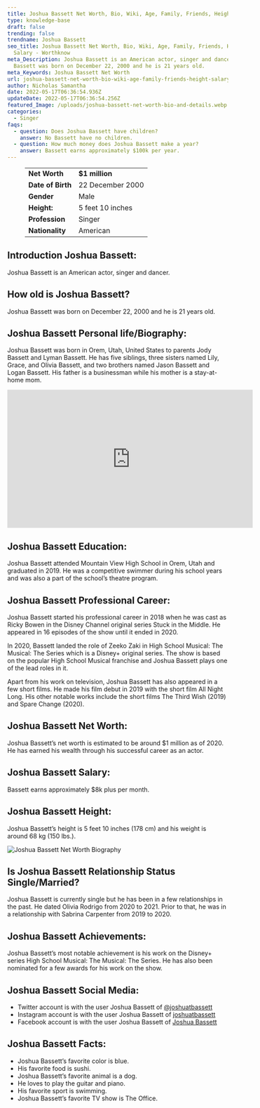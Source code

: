 ```yaml
---
title: Joshua Bassett Net Worth, Bio, Wiki, Age, Family, Friends, Height & Salary
type: knowledge-base
draft: false
trending: false
trendname: Joshua Bassett
seo_title: Joshua Bassett Net Worth, Bio, Wiki, Age, Family, Friends, Height &
  Salary - Worthknow
meta_Description: Joshua Bassett is an American actor, singer and dancer. Joshua
  Bassett was born on December 22, 2000 and he is 21 years old.
meta_Keywords: Joshua Bassett Net Worth
url: joshua-bassett-net-worth-bio-wiki-age-family-friends-height-salary
author: Nicholas Samantha
date: 2022-05-17T06:36:54.936Z
updateDate: 2022-05-17T06:36:54.256Z
featured_Image: /uploads/joshua-bassett-net-worth-bio-and-details.webp
categories:
  - Singer
faqs:
  - question: Does Joshua Bassett have children?
    answer: No Bassett have no children.
  - question: How much money does Joshua Bassett make a year?
    answer: Bassett earns approximately $100k per year.
---
```

<figure class="wp-block-table is-style-stripes">
  <table>
    <tbody>
      <tr>
        <td>
          <strong>Net Worth</strong>
        </td>
        <td>
          <strong>$1 million</strong>
        </td>
      </tr>
      <tr>
        <td>
          <strong>Date of Birth</strong>
        </td>
        <td>22 December 2000</td>
      </tr>
      <tr>
        <td>
          <strong>Gender</strong>
        </td>
        <td>Male</td>
      </tr>
      <tr>
        <td>
          <strong>Height:</strong>
        </td>
        <td>5 feet 10 inches</td>
      </tr>
      <tr>
        <td>
          <strong>Profession</strong>
        </td>
        <td>Singer</td>
      </tr>
      <tr>
        <td>
          <strong>Nationality</strong>
        </td>
        <td>American</td>
      </tr>
    </tbody>
  </table>
</figure>

## **Introduction Joshua Bassett:**

Joshua Bassett is an American actor, singer and dancer. 

## **How old is Joshua Bassett?**

Joshua Bassett was born on December 22, 2000 and he is 21 years old.

## **Joshua Bassett Personal life/Biography:**

Joshua Bassett was born in Orem, Utah, United States to parents Jody Bassett and Lyman Bassett. He has five siblings, three sisters named Lily, Grace, and Olivia Bassett, and two brothers named Jason Bassett and Logan Bassett. His father is a businessman while his mother is a stay-at-home mom.

<iframe width="560" height="315" src="https://www.youtube.com/embed/Sr0CixBfzCE" title="YouTube video player" frameborder="0" allow="accelerometer; autoplay; clipboard-write; encrypted-media; gyroscope; picture-in-picture" allowfullscreen></iframe>

## **Joshua Bassett Education:**

Joshua Bassett attended Mountain View High School in Orem, Utah and graduated in 2019. He was a competitive swimmer during his school years and was also a part of the school’s theatre program.

## **Joshua Bassett Professional Career:**

Joshua Bassett started his professional career in 2018 when he was cast as Ricky Bowen in the Disney Channel original series Stuck in the Middle. He appeared in 16 episodes of the show until it ended in 2020. 

In 2020, Bassett landed the role of Zeeko Zaki in High School Musical: The Musical: The Series which is a Disney+ original series. The show is based on the popular High School Musical franchise and Joshua Bassett plays one of the lead roles in it.

Apart from his work on television, Joshua Bassett has also appeared in a few short films. He made his film debut in 2019 with the short film All Night Long. His other notable works include the short films The Third Wish (2019) and Spare Change (2020).

## **Joshua Bassett Net Worth:**

Joshua Bassett’s net worth is estimated to be around $1 million as of 2020. He has earned his wealth through his successful career as an actor.

## **Joshua Bassett Salary:**

Bassett earns approximately $8k plus per month.

## **Joshua Bassett Height:**

Joshua Bassett’s height is 5 feet 10 inches (178 cm) and his weight is around 68 kg (150 lbs.).

![Joshua Bassett Net Worth Biography](/uploads/joshua-bassett-net-worth.webp)

## **Is Joshua Bassett Relationship Status Single/Married?**

Joshua Bassett is currently single but he has been in a few relationships in the past. He dated Olivia Rodrigo from 2020 to 2021. Prior to that, he was in a relationship with Sabrina Carpenter from 2019 to 2020.

## **Joshua Bassett Achievements:**

Joshua Bassett’s most notable achievement is his work on the Disney+ series High School Musical: The Musical: The Series. He has also been nominated for a few awards for his work on the show.

## **Joshua Bassett Social Media:**

* Twitter account is with the user Joshua Bassett of <a href="https://twitter.com/joshuatbassett" target="_blank" rel="nofollow" rel="noopener">@joshuatbassett</a>
* Instagram account is with the user Joshua Bassett of <a href="https://www.instagram.com/joshuatbassett/" target="_blank" rel="nofollow" rel="noopener">joshuatbassett</a>
* Facebook account is with the user Joshua Bassett of <a href="https://www.facebook.com/joshuatbassett" target="_blank" rel="nofollow" rel="noopener">Joshua Bassett </a>

## **Joshua Bassett Facts:**

* Joshua Bassett’s favorite color is blue.
* His favorite food is sushi.
* Joshua Bassett’s favorite animal is a dog.
* He loves to play the guitar and piano.
* His favorite sport is swimming.
* Joshua Bassett’s favorite TV show is The Office.